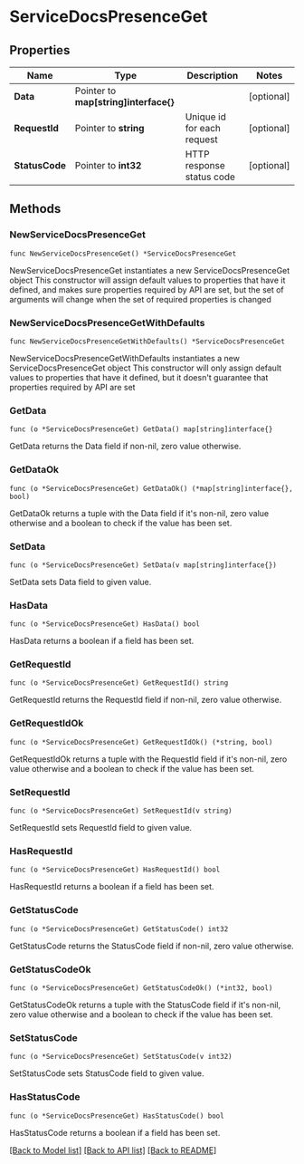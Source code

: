 # ServiceDocsPresenceGet

## Properties

Name | Type | Description | Notes
------------ | ------------- | ------------- | -------------
**Data** | Pointer to **map[string]interface{}** |  | [optional] 
**RequestId** | Pointer to **string** | Unique id for each request | [optional] 
**StatusCode** | Pointer to **int32** | HTTP response status code | [optional] 

## Methods

### NewServiceDocsPresenceGet

`func NewServiceDocsPresenceGet() *ServiceDocsPresenceGet`

NewServiceDocsPresenceGet instantiates a new ServiceDocsPresenceGet object
This constructor will assign default values to properties that have it defined,
and makes sure properties required by API are set, but the set of arguments
will change when the set of required properties is changed

### NewServiceDocsPresenceGetWithDefaults

`func NewServiceDocsPresenceGetWithDefaults() *ServiceDocsPresenceGet`

NewServiceDocsPresenceGetWithDefaults instantiates a new ServiceDocsPresenceGet object
This constructor will only assign default values to properties that have it defined,
but it doesn't guarantee that properties required by API are set

### GetData

`func (o *ServiceDocsPresenceGet) GetData() map[string]interface{}`

GetData returns the Data field if non-nil, zero value otherwise.

### GetDataOk

`func (o *ServiceDocsPresenceGet) GetDataOk() (*map[string]interface{}, bool)`

GetDataOk returns a tuple with the Data field if it's non-nil, zero value otherwise
and a boolean to check if the value has been set.

### SetData

`func (o *ServiceDocsPresenceGet) SetData(v map[string]interface{})`

SetData sets Data field to given value.

### HasData

`func (o *ServiceDocsPresenceGet) HasData() bool`

HasData returns a boolean if a field has been set.

### GetRequestId

`func (o *ServiceDocsPresenceGet) GetRequestId() string`

GetRequestId returns the RequestId field if non-nil, zero value otherwise.

### GetRequestIdOk

`func (o *ServiceDocsPresenceGet) GetRequestIdOk() (*string, bool)`

GetRequestIdOk returns a tuple with the RequestId field if it's non-nil, zero value otherwise
and a boolean to check if the value has been set.

### SetRequestId

`func (o *ServiceDocsPresenceGet) SetRequestId(v string)`

SetRequestId sets RequestId field to given value.

### HasRequestId

`func (o *ServiceDocsPresenceGet) HasRequestId() bool`

HasRequestId returns a boolean if a field has been set.

### GetStatusCode

`func (o *ServiceDocsPresenceGet) GetStatusCode() int32`

GetStatusCode returns the StatusCode field if non-nil, zero value otherwise.

### GetStatusCodeOk

`func (o *ServiceDocsPresenceGet) GetStatusCodeOk() (*int32, bool)`

GetStatusCodeOk returns a tuple with the StatusCode field if it's non-nil, zero value otherwise
and a boolean to check if the value has been set.

### SetStatusCode

`func (o *ServiceDocsPresenceGet) SetStatusCode(v int32)`

SetStatusCode sets StatusCode field to given value.

### HasStatusCode

`func (o *ServiceDocsPresenceGet) HasStatusCode() bool`

HasStatusCode returns a boolean if a field has been set.


[[Back to Model list]](../README.md#documentation-for-models) [[Back to API list]](../README.md#documentation-for-api-endpoints) [[Back to README]](../README.md)


